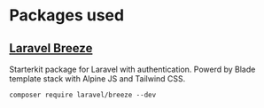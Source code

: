 # Packages used

## [Laravel Breeze](https://laravel.com/docs/11.x/starter-kits#breeze-and-blade)

Starterkit package for Laravel with authentication. Powerd by Blade template stack with Alpine JS and Tailwind CSS. 

```shell
composer require laravel/breeze --dev
```